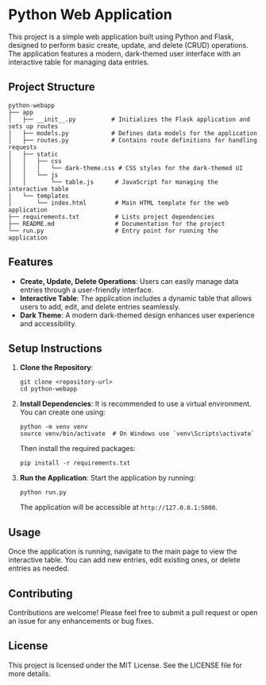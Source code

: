 # Python Web Application

This project is a simple web application built using Python and Flask, designed to perform basic create, update, and delete (CRUD) operations. The application features a modern, dark-themed user interface with an interactive table for managing data entries.

## Project Structure

```
python-webapp
├── app
│   ├── __init__.py          # Initializes the Flask application and sets up routes
│   ├── models.py            # Defines data models for the application
│   ├── routes.py            # Contains route definitions for handling requests
│   ├── static
│   │   ├── css
│   │   │   └── dark-theme.css # CSS styles for the dark-themed UI
│   │   └── js
│   │       └── table.js      # JavaScript for managing the interactive table
│   └── templates
│       └── index.html        # Main HTML template for the web application
├── requirements.txt          # Lists project dependencies
├── README.md                 # Documentation for the project
└── run.py                    # Entry point for running the application
```

## Features

- **Create, Update, Delete Operations**: Users can easily manage data entries through a user-friendly interface.
- **Interactive Table**: The application includes a dynamic table that allows users to add, edit, and delete entries seamlessly.
- **Dark Theme**: A modern dark-themed design enhances user experience and accessibility.

## Setup Instructions

1. **Clone the Repository**:
   ```
   git clone <repository-url>
   cd python-webapp
   ```

2. **Install Dependencies**:
   It is recommended to use a virtual environment. You can create one using:
   ```
   python -m venv venv
   source venv/bin/activate  # On Windows use `venv\Scripts\activate`
   ```
   Then install the required packages:
   ```
   pip install -r requirements.txt
   ```

3. **Run the Application**:
   Start the application by running:
   ```
   python run.py
   ```
   The application will be accessible at `http://127.0.0.1:5000`.

## Usage

Once the application is running, navigate to the main page to view the interactive table. You can add new entries, edit existing ones, or delete entries as needed.

## Contributing

Contributions are welcome! Please feel free to submit a pull request or open an issue for any enhancements or bug fixes.

## License

This project is licensed under the MIT License. See the LICENSE file for more details.